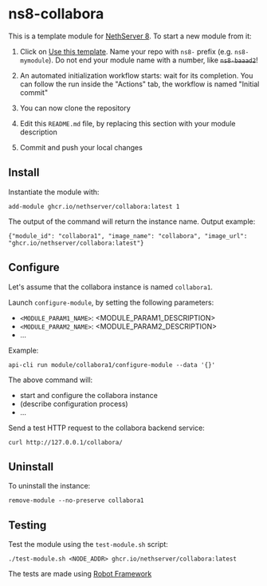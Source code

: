 # ns8-collabora

This is a template module for [NethServer 8](https://github.com/NethServer/ns8-core).
To start a new module from it:

1. Click on [Use this template](https://github.com/NethServer/ns8-collabora/generate).
   Name your repo with `ns8-` prefix (e.g. `ns8-mymodule`). 
   Do not end your module name with a number, like ~~`ns8-baaad2`~~!

1. An automated initialization workflow starts: wait for its completion.
   You can follow the run inside the "Actions" tab, the workflow is named "Initial commit"

1. You can now clone the repository

1. Edit this `README.md` file, by replacing this section with your module
   description

1. Commit and push your local changes

## Install

Instantiate the module with:

    add-module ghcr.io/nethserver/collabora:latest 1

The output of the command will return the instance name.
Output example:

    {"module_id": "collabora1", "image_name": "collabora", "image_url": "ghcr.io/nethserver/collabora:latest"}

## Configure

Let's assume that the collabora instance is named `collabora1`.

Launch `configure-module`, by setting the following parameters:
- `<MODULE_PARAM1_NAME>`: <MODULE_PARAM1_DESCRIPTION>
- `<MODULE_PARAM2_NAME>`: <MODULE_PARAM2_DESCRIPTION>
- ...

Example:

    api-cli run module/collabora1/configure-module --data '{}'

The above command will:
- start and configure the collabora instance
- (describe configuration process)
- ...

Send a test HTTP request to the collabora backend service:

    curl http://127.0.0.1/collabora/

## Uninstall

To uninstall the instance:

    remove-module --no-preserve collabora1

## Testing

Test the module using the `test-module.sh` script:


    ./test-module.sh <NODE_ADDR> ghcr.io/nethserver/collabora:latest

The tests are made using [Robot Framework](https://robotframework.org/)
